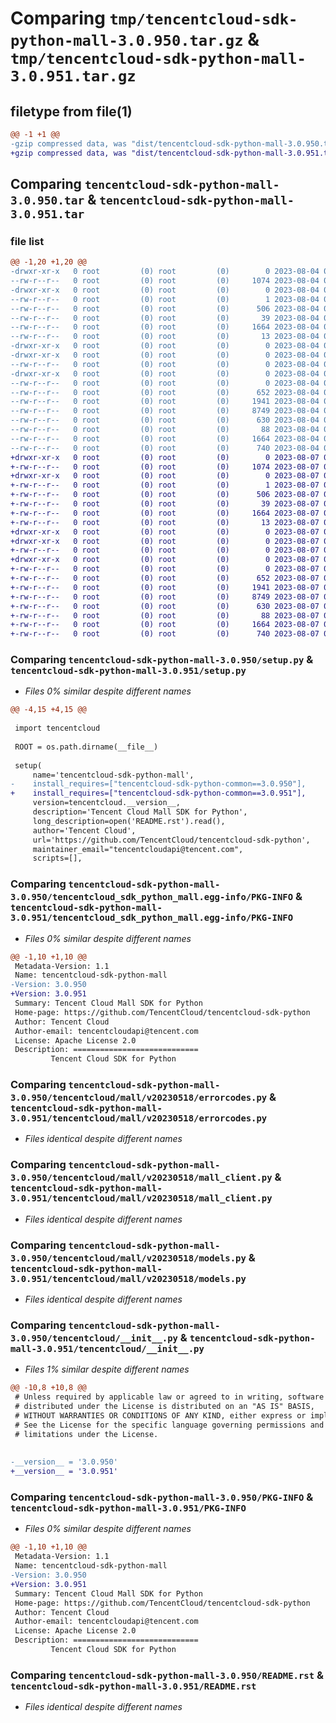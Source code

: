# Comparing `tmp/tencentcloud-sdk-python-mall-3.0.950.tar.gz` & `tmp/tencentcloud-sdk-python-mall-3.0.951.tar.gz`

## filetype from file(1)

```diff
@@ -1 +1 @@
-gzip compressed data, was "dist/tencentcloud-sdk-python-mall-3.0.950.tar", last modified: Fri Aug  4 00:30:13 2023, max compression
+gzip compressed data, was "dist/tencentcloud-sdk-python-mall-3.0.951.tar", last modified: Mon Aug  7 00:29:58 2023, max compression
```

## Comparing `tencentcloud-sdk-python-mall-3.0.950.tar` & `tencentcloud-sdk-python-mall-3.0.951.tar`

### file list

```diff
@@ -1,20 +1,20 @@
-drwxr-xr-x   0 root         (0) root         (0)        0 2023-08-04 00:30:13.000000 tencentcloud-sdk-python-mall-3.0.950/
--rw-r--r--   0 root         (0) root         (0)     1074 2023-08-04 00:30:13.000000 tencentcloud-sdk-python-mall-3.0.950/setup.py
-drwxr-xr-x   0 root         (0) root         (0)        0 2023-08-04 00:30:13.000000 tencentcloud-sdk-python-mall-3.0.950/tencentcloud_sdk_python_mall.egg-info/
--rw-r--r--   0 root         (0) root         (0)        1 2023-08-04 00:30:13.000000 tencentcloud-sdk-python-mall-3.0.950/tencentcloud_sdk_python_mall.egg-info/dependency_links.txt
--rw-r--r--   0 root         (0) root         (0)      506 2023-08-04 00:30:13.000000 tencentcloud-sdk-python-mall-3.0.950/tencentcloud_sdk_python_mall.egg-info/SOURCES.txt
--rw-r--r--   0 root         (0) root         (0)       39 2023-08-04 00:30:13.000000 tencentcloud-sdk-python-mall-3.0.950/tencentcloud_sdk_python_mall.egg-info/requires.txt
--rw-r--r--   0 root         (0) root         (0)     1664 2023-08-04 00:30:13.000000 tencentcloud-sdk-python-mall-3.0.950/tencentcloud_sdk_python_mall.egg-info/PKG-INFO
--rw-r--r--   0 root         (0) root         (0)       13 2023-08-04 00:30:13.000000 tencentcloud-sdk-python-mall-3.0.950/tencentcloud_sdk_python_mall.egg-info/top_level.txt
-drwxr-xr-x   0 root         (0) root         (0)        0 2023-08-04 00:30:13.000000 tencentcloud-sdk-python-mall-3.0.950/tencentcloud/
-drwxr-xr-x   0 root         (0) root         (0)        0 2023-08-04 00:30:13.000000 tencentcloud-sdk-python-mall-3.0.950/tencentcloud/mall/
--rw-r--r--   0 root         (0) root         (0)        0 2023-08-04 00:30:13.000000 tencentcloud-sdk-python-mall-3.0.950/tencentcloud/mall/__init__.py
-drwxr-xr-x   0 root         (0) root         (0)        0 2023-08-04 00:30:13.000000 tencentcloud-sdk-python-mall-3.0.950/tencentcloud/mall/v20230518/
--rw-r--r--   0 root         (0) root         (0)        0 2023-08-04 00:30:13.000000 tencentcloud-sdk-python-mall-3.0.950/tencentcloud/mall/v20230518/__init__.py
--rw-r--r--   0 root         (0) root         (0)      652 2023-08-04 00:30:13.000000 tencentcloud-sdk-python-mall-3.0.950/tencentcloud/mall/v20230518/errorcodes.py
--rw-r--r--   0 root         (0) root         (0)     1941 2023-08-04 00:30:13.000000 tencentcloud-sdk-python-mall-3.0.950/tencentcloud/mall/v20230518/mall_client.py
--rw-r--r--   0 root         (0) root         (0)     8749 2023-08-04 00:30:13.000000 tencentcloud-sdk-python-mall-3.0.950/tencentcloud/mall/v20230518/models.py
--rw-r--r--   0 root         (0) root         (0)      630 2023-08-04 00:30:13.000000 tencentcloud-sdk-python-mall-3.0.950/tencentcloud/__init__.py
--rw-r--r--   0 root         (0) root         (0)       88 2023-08-04 00:30:13.000000 tencentcloud-sdk-python-mall-3.0.950/setup.cfg
--rw-r--r--   0 root         (0) root         (0)     1664 2023-08-04 00:30:13.000000 tencentcloud-sdk-python-mall-3.0.950/PKG-INFO
--rw-r--r--   0 root         (0) root         (0)      740 2023-08-04 00:30:13.000000 tencentcloud-sdk-python-mall-3.0.950/README.rst
+drwxr-xr-x   0 root         (0) root         (0)        0 2023-08-07 00:29:58.000000 tencentcloud-sdk-python-mall-3.0.951/
+-rw-r--r--   0 root         (0) root         (0)     1074 2023-08-07 00:29:58.000000 tencentcloud-sdk-python-mall-3.0.951/setup.py
+drwxr-xr-x   0 root         (0) root         (0)        0 2023-08-07 00:29:58.000000 tencentcloud-sdk-python-mall-3.0.951/tencentcloud_sdk_python_mall.egg-info/
+-rw-r--r--   0 root         (0) root         (0)        1 2023-08-07 00:29:58.000000 tencentcloud-sdk-python-mall-3.0.951/tencentcloud_sdk_python_mall.egg-info/dependency_links.txt
+-rw-r--r--   0 root         (0) root         (0)      506 2023-08-07 00:29:58.000000 tencentcloud-sdk-python-mall-3.0.951/tencentcloud_sdk_python_mall.egg-info/SOURCES.txt
+-rw-r--r--   0 root         (0) root         (0)       39 2023-08-07 00:29:58.000000 tencentcloud-sdk-python-mall-3.0.951/tencentcloud_sdk_python_mall.egg-info/requires.txt
+-rw-r--r--   0 root         (0) root         (0)     1664 2023-08-07 00:29:58.000000 tencentcloud-sdk-python-mall-3.0.951/tencentcloud_sdk_python_mall.egg-info/PKG-INFO
+-rw-r--r--   0 root         (0) root         (0)       13 2023-08-07 00:29:58.000000 tencentcloud-sdk-python-mall-3.0.951/tencentcloud_sdk_python_mall.egg-info/top_level.txt
+drwxr-xr-x   0 root         (0) root         (0)        0 2023-08-07 00:29:58.000000 tencentcloud-sdk-python-mall-3.0.951/tencentcloud/
+drwxr-xr-x   0 root         (0) root         (0)        0 2023-08-07 00:29:58.000000 tencentcloud-sdk-python-mall-3.0.951/tencentcloud/mall/
+-rw-r--r--   0 root         (0) root         (0)        0 2023-08-07 00:29:58.000000 tencentcloud-sdk-python-mall-3.0.951/tencentcloud/mall/__init__.py
+drwxr-xr-x   0 root         (0) root         (0)        0 2023-08-07 00:29:58.000000 tencentcloud-sdk-python-mall-3.0.951/tencentcloud/mall/v20230518/
+-rw-r--r--   0 root         (0) root         (0)        0 2023-08-07 00:29:58.000000 tencentcloud-sdk-python-mall-3.0.951/tencentcloud/mall/v20230518/__init__.py
+-rw-r--r--   0 root         (0) root         (0)      652 2023-08-07 00:29:58.000000 tencentcloud-sdk-python-mall-3.0.951/tencentcloud/mall/v20230518/errorcodes.py
+-rw-r--r--   0 root         (0) root         (0)     1941 2023-08-07 00:29:58.000000 tencentcloud-sdk-python-mall-3.0.951/tencentcloud/mall/v20230518/mall_client.py
+-rw-r--r--   0 root         (0) root         (0)     8749 2023-08-07 00:29:58.000000 tencentcloud-sdk-python-mall-3.0.951/tencentcloud/mall/v20230518/models.py
+-rw-r--r--   0 root         (0) root         (0)      630 2023-08-07 00:29:58.000000 tencentcloud-sdk-python-mall-3.0.951/tencentcloud/__init__.py
+-rw-r--r--   0 root         (0) root         (0)       88 2023-08-07 00:29:58.000000 tencentcloud-sdk-python-mall-3.0.951/setup.cfg
+-rw-r--r--   0 root         (0) root         (0)     1664 2023-08-07 00:29:58.000000 tencentcloud-sdk-python-mall-3.0.951/PKG-INFO
+-rw-r--r--   0 root         (0) root         (0)      740 2023-08-07 00:29:58.000000 tencentcloud-sdk-python-mall-3.0.951/README.rst
```

### Comparing `tencentcloud-sdk-python-mall-3.0.950/setup.py` & `tencentcloud-sdk-python-mall-3.0.951/setup.py`

 * *Files 0% similar despite different names*

```diff
@@ -4,15 +4,15 @@
 
 import tencentcloud
 
 ROOT = os.path.dirname(__file__)
 
 setup(
     name='tencentcloud-sdk-python-mall',
-    install_requires=["tencentcloud-sdk-python-common==3.0.950"],
+    install_requires=["tencentcloud-sdk-python-common==3.0.951"],
     version=tencentcloud.__version__,
     description='Tencent Cloud Mall SDK for Python',
     long_description=open('README.rst').read(),
     author='Tencent Cloud',
     url='https://github.com/TencentCloud/tencentcloud-sdk-python',
     maintainer_email="tencentcloudapi@tencent.com",
     scripts=[],
```

### Comparing `tencentcloud-sdk-python-mall-3.0.950/tencentcloud_sdk_python_mall.egg-info/PKG-INFO` & `tencentcloud-sdk-python-mall-3.0.951/tencentcloud_sdk_python_mall.egg-info/PKG-INFO`

 * *Files 0% similar despite different names*

```diff
@@ -1,10 +1,10 @@
 Metadata-Version: 1.1
 Name: tencentcloud-sdk-python-mall
-Version: 3.0.950
+Version: 3.0.951
 Summary: Tencent Cloud Mall SDK for Python
 Home-page: https://github.com/TencentCloud/tencentcloud-sdk-python
 Author: Tencent Cloud
 Author-email: tencentcloudapi@tencent.com
 License: Apache License 2.0
 Description: ============================
         Tencent Cloud SDK for Python
```

### Comparing `tencentcloud-sdk-python-mall-3.0.950/tencentcloud/mall/v20230518/errorcodes.py` & `tencentcloud-sdk-python-mall-3.0.951/tencentcloud/mall/v20230518/errorcodes.py`

 * *Files identical despite different names*

### Comparing `tencentcloud-sdk-python-mall-3.0.950/tencentcloud/mall/v20230518/mall_client.py` & `tencentcloud-sdk-python-mall-3.0.951/tencentcloud/mall/v20230518/mall_client.py`

 * *Files identical despite different names*

### Comparing `tencentcloud-sdk-python-mall-3.0.950/tencentcloud/mall/v20230518/models.py` & `tencentcloud-sdk-python-mall-3.0.951/tencentcloud/mall/v20230518/models.py`

 * *Files identical despite different names*

### Comparing `tencentcloud-sdk-python-mall-3.0.950/tencentcloud/__init__.py` & `tencentcloud-sdk-python-mall-3.0.951/tencentcloud/__init__.py`

 * *Files 1% similar despite different names*

```diff
@@ -10,8 +10,8 @@
 # Unless required by applicable law or agreed to in writing, software
 # distributed under the License is distributed on an "AS IS" BASIS,
 # WITHOUT WARRANTIES OR CONDITIONS OF ANY KIND, either express or implied.
 # See the License for the specific language governing permissions and
 # limitations under the License.
 
 
-__version__ = '3.0.950'
+__version__ = '3.0.951'
```

### Comparing `tencentcloud-sdk-python-mall-3.0.950/PKG-INFO` & `tencentcloud-sdk-python-mall-3.0.951/PKG-INFO`

 * *Files 0% similar despite different names*

```diff
@@ -1,10 +1,10 @@
 Metadata-Version: 1.1
 Name: tencentcloud-sdk-python-mall
-Version: 3.0.950
+Version: 3.0.951
 Summary: Tencent Cloud Mall SDK for Python
 Home-page: https://github.com/TencentCloud/tencentcloud-sdk-python
 Author: Tencent Cloud
 Author-email: tencentcloudapi@tencent.com
 License: Apache License 2.0
 Description: ============================
         Tencent Cloud SDK for Python
```

### Comparing `tencentcloud-sdk-python-mall-3.0.950/README.rst` & `tencentcloud-sdk-python-mall-3.0.951/README.rst`

 * *Files identical despite different names*


